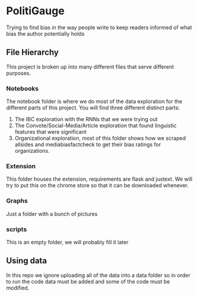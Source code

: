 # PolitiGauge
Trying to find bias in the way people write to keep readers informed of what bias the author potentially holds


## File Hierarchy
This project is broken up into many different files that serve different purposes.

### Notebooks
The notebook folder is where we do most of the data exploration for the different parts of this project. You will find three different distinct parts:

1. The IBC exploration with the RNNs that we were trying out
2. The Convote/Social-Media/Article exploration that found linguistic features that were significant
3. Organizational exploration, most of this folder shows how we scraped allsides and mediabiasfactcheck to get their bias ratings for organizations.

### Extension
This folder houses the extension, requirements are flask and justext. We will try to put this on the chrome store so that it can be downloaded whenever.

### Graphs
Just a folder with a bunch of pictures


### scripts

This is an empty folder, we will probably fill it later


## Using data
In this repo we ignore uploading all of the data into a data folder so in order to run the code data must be added and some of the code must be modified.  
